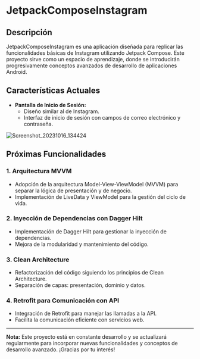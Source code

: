 # JetpackComposeInstagram

## Descripción

JetpackComposeInstagram es una aplicación diseñada para replicar las funcionalidades básicas de Instagram utilizando Jetpack Compose. Este proyecto sirve como un espacio de aprendizaje, donde se introducirán progresivamente conceptos avanzados de desarrollo de aplicaciones Android.

## Características Actuales

- **Pantalla de Inicio de Sesión:**
  - Diseño similar al de Instagram.
  - Interfaz de inicio de sesión con campos de correo electrónico y contraseña.

![Screenshot_20231016_134424](https://github.com/marcsedev/JetpackComposeInstagram/assets/64713703/a8ef181a-591d-4fc7-88a5-aa1a3130705c)


## Próximas Funcionalidades

### 1. Arquitectura MVVM
   - Adopción de la arquitectura Model-View-ViewModel (MVVM) para separar la lógica de presentación y de negocio.
   - Implementación de LiveData y ViewModel para la gestión del ciclo de vida.
     
### 2. Inyección de Dependencias con Dagger Hilt
   - Implementación de Dagger Hilt para gestionar la inyección de dependencias.
   - Mejora de la modularidad y mantenimiento del código.

### 3. Clean Architecture
   - Refactorización del código siguiendo los principios de Clean Architecture.
   - Separación de capas: presentación, dominio y datos.

### 4. Retrofit para Comunicación con API
   - Integración de Retrofit para manejar las llamadas a la API.
   - Facilita la comunicación eficiente con servicios web.

---

**Nota:** Este proyecto está en constante desarrollo y se actualizará regularmente para incorporar nuevas funcionalidades y conceptos de desarrollo avanzado. ¡Gracias por tu interés!

